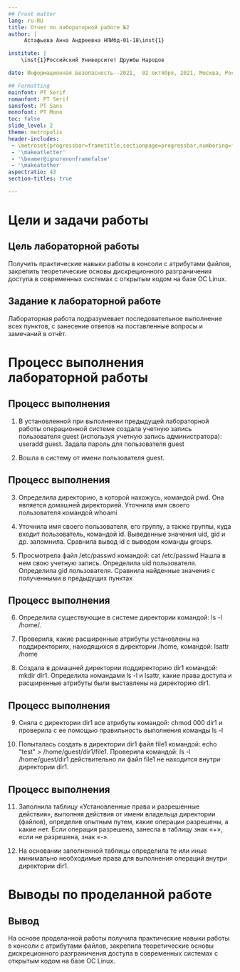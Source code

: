 ```yaml
---
## Front matter
lang: ru-RU
title: Отчет по лабораторной работе №2
author: |
	 Астафьева Анна Андреевна НПИбд-01-18\inst{1}

institute: |
	\inst{1}Российский Университет Дружбы Народов

date: Информационная Безопасность--2021,  02 октября, 2021, Москва, Россия

## Formatting
mainfont: PT Serif
romanfont: PT Serif
sansfont: PT Sans
monofont: PT Mono
toc: false
slide_level: 2
theme: metropolis
header-includes: 
 - \metroset{progressbar=frametitle,sectionpage=progressbar,numbering=fraction}
 - '\makeatletter'
 - '\beamer@ignorenonframefalse'
 - '\makeatother'
aspectratio: 43
section-titles: true

---
```


# Цели и задачи работы

## Цель лабораторной работы

Получить практические навыки работы в консоли с атрибутами файлов, закрепить теоретические основы дискреционного разграничения доступа в современных системах с открытым кодом на базе ОС Linux.

## Задание к лабораторной работе

Лабораторная работа подразумевает последовательное выполнение всех пунктов, с занесение ответов на поставленные вопросы и замечаний в отчёт.

# Процесс выполнения лабораторной работы

## Процесс выполнения

1.   В установленной при выполнении предыдущей лабораторной работы
операционной системе создала учетную запись пользователя guest (используя учетную запись администратора): useradd guest. Задала пароль для пользователя guest

2.  Вошла в систему от имени пользователя guest. 

## Процесс выполнения

3. Определила директорию, в которой нахожусь, командой pwd. Она является домашней директорией. Уточнила имя своего пользователя командой whoami

4. Уточнила имя своего пользователя, его группу, а также группы, куда входит пользователь, командой id. Выведенные значения uid, gid и др. запомнила. Сравнила вывод id с выводом команды groups.

5. Просмотрела файл /etc/passwd командой: cat /etc/passwd
Нашла в нем свою учетную запись. Определила uid пользователя. Определила gid пользователя. Сравнила найденные значения с полученными в предыдущих пунктах

## Процесс выполнения

6. Определила существующие в системе директории командой: ls -l /home/. 

7. Проверила, какие расширенные атрибуты установлены на поддиректориях, находящихся в директории /home, командой: lsattr /home

8. Создала в домашней директории поддиректорию dir1 командой: mkdir dir1. 
Определила командами ls -l и lsattr, какие права доступа и расширенные атрибуты были выставлены на директорию dir1.

## Процесс выполнения

9. Сняла с директории dir1 все атрибуты командой: chmod 000 dir1
и проверила с ее помощью правильность выполнения команды ls -l

10. Попыталась создать в директории dir1 файл file1 командой: echo "test" > /home/guest/dir1/file1. Проверила командой: ls -l /home/guest/dir1 действительно ли файл file1 не находится внутри директории dir1. 

## Процесс выполнения

11. Заполнила таблицу «Установленные права и разрешенные действия»,  выполняя действия от имени владельца директории (файлов), определив опытным путем, какие операции разрешены, а какие нет. Если операция разрешена, занесла в таблицу знак «+», если не разрешена, знак «-».

12. На основании заполненной таблицы определила те или иные минимально необходимые права для выполнения операций внутри директории dir1.


# Выводы по проделанной работе

## Вывод

На основе проделанной работы получила практические навыки работы в консоли с атрибутами файлов, закрепила теоретические основы дискреционного разграничения доступа в современных системах с открытым кодом на базе ОС Linux.